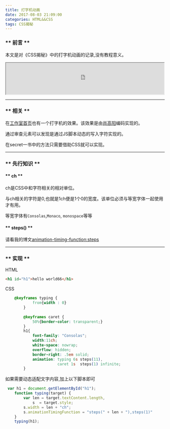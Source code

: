 ```yaml
---
title: 打字机动画
date: 2017-08-03 21:09:00
categories: HTML&&CSS
tags: CSS揭秘
---
```


### ** 前言 **

本文是对《CSS揭秘》中的打字机动画的记录,没有教程意义。

<iframe src="http://www.sail.name/CSS_Demo/typing.html" style="width:500px;height:100px;">
</iframe>

**********

### ** 相关 **

在[工作室首页](http://flyingstudio.online/)也有一个打字机的效果。该效果是由[肖高阳](https://blog.xgy666.cn/)编码实现的。

通过审查元素可以发现是通过JS脚本动态的写入字符实现的。

在secret一书中的方法只需要借助CSS就可以实现。

************

### ** 先行知识 **

#### ** ch **

ch是CSS中和字符相关的相对单位。

与ch相关的字符是0,也就是1ch便是1个0的宽度。该单位必须与等宽字体一起使用才有用。

等宽字体有`Consolas`,`Monaco`, `monospace`等等

#### ** steps() **

请看我的博文[animation-timing-function:steps](http://www.sail.name/2017/04/21/steps-in-animation-timing-function/)

***********

### ** 实现 **

HTML

```HTML
<h1 id="h1">hello world66</h1>
```
CSS

```CSS
    @keyframes typing {
            from{width : 0}
        }
        
        @keyframes caret {
            50%{border-color: transparent;}
        }
        h1{
            font-family: "Consolas";
            width:11ch;
            white-space: nowrap;
            overflow: hidden;
            border-right: .5em solid;
            animation: typing 6s steps(11),
                       caret 1s  steps(1) infinite;
        }
```

如果需要动态适配文字内容,加上以下脚本即可

```javascript
 var h1 = document.getElementById("h1");
    function typing(target) {
        var len = target.textContent.length,
            s  = target.style;
        s.width = len + "ch";
        s.animationTimingFunction = "steps(" + len + "),steps(1)"
    }
    typing(h1);
```
